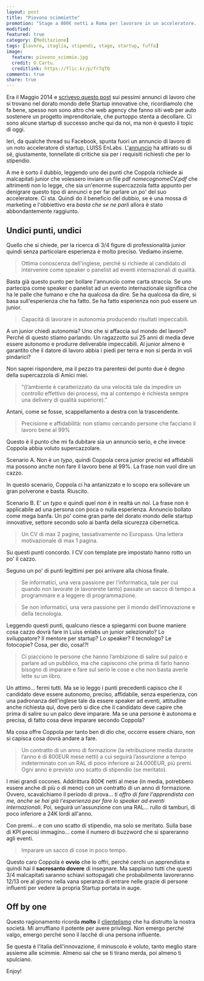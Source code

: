 ```yaml
---
layout: post
title: "Piovono scimmiette"
promotion: "Stage a 800€ netti a Roma per lavorare in un acceleratore. Investimento o occasione persa?"
modified: 
featured: true
category: [Meditazione]
tags: [lavoro, itaglia, stipendi, stage, startup, fuffa]
image:
  feature: piovono_scimmie.jpg
  credit: O.Cartu.
  creditlink: https://flic.kr/p/fr7qTQ
comments: true
share: true
---
```


Era il Maggio 2014 e [scrivevo questo
post]({{site.url}}/blog/se-paghi-noccioline-attirerai-scimmie-storie-job-posting-nellera-delle-startup/)
sui pessimi annunci di lavoro che si trovano nel dorato mondo delle Startup
innovative che, ricordiamolo che fa bene, spesso non sono altro che web agency
che fanno siti web per auto sostenere un progetto imprenditoriale, che purtoppo
stenta a decollare. Ci sono alcune startup di successo anche qui da noi, ma non
è questo il topic di oggi.

Ieri, da qualche thread su Facebook, spunta fuori un annuncio di lavoro di un
noto acceleratore di startup, LUISS EnLabs.
L'[annuncio](http://blog.startupitalia.eu/lavoro-luiss-enlabs) ha attirato su
di sé, giustamente, tonnellate di critiche sia per i requisiti richiesti che
per lo stipendio.

A me è sorto il dubbio, leggendo uno dei punti che Coppola richiede ai
malcapitati junior che volessero inviare un file pdf _nomecognomeCV.pdf_ che
altrimenti non lo legge, che sia un'enorme supercazzola fatta appunto per
denigrare questo tipo di annunci e per far parlare un po' del suo acceleratore.
Ci sta. Quindi do il beneficio del dubbio, se è una mossa di marketing e
l'obbiettivo era _basta che se ne parli_ allora è stato abbondantemente
raggiunto.

## Undici punti, undici

Quello che si chiede, per la ricerca di 3/4 figure di professionalità junior
quindi senza particolare esperienza è molto preciso. Vediamo insieme.

> Ottima conoscenza dell'inglese, perché si richiede al candidato di
> intervenire come speaker o panelist ad eventi internazionali di qualità.

Basta già questo punto per bollare l'annuncio come carta straccia. Se uno
partecipa come speaker o panelist ad un evento internazionale significa che ha
le palle che fumano e che ha qualcosa da dire. Se ha qualcosa da dire, si basa
sull'esperienza che ha fatto. Se ha fatto esperienza non può essere un junior.

> Capacità di lavorare in autonomia producendo risultati impeccabili.

A un junior chiedi autonomia? Uno che si affaccia sul mondo del lavoro? Perché
di questo stiamo parlando. Un ragazzotto sui 25 anni di media deve essere
autonomo e produrre deliverable impeccabili.
Al junior almeno è garantito che il datore di lavoro abbia i piedi per terra e
non si perda in voli pindarici?

Non saprei rispondere, ma il pezzo tra parentesi del punto due è degno della
supercazzola di Amici miei.

> "(l’ambiente è caratterizzato da una velocità tale da impedire un controllo
> effettivo dei processi, ma al contempo è richiesta sempre una delivery di
> qualità superiore)."

Antani, come se fosse, scappellamento a destra con la trascendente.

> Precisione e affidabilità: non stiamo cercando persone che facciano il
> lavoro bene al 99%

Questo è il punto che mi fa dubitare sia un annuncio serio, e che invece
Coppola abbia voluto supercazzolare.

Scenario A. Non è un _typo_, quindi Coppola cerca junior precisi ed affidabili
ma possono anche non fare il lavoro bene al 99%. La frase non vuol dire un
cazzo.

In questo scenario, Coppola ci ha antanizzato e lo scopo era sollevare un gran
polverone e basta. Riuscito.

Scenario B. E' un _typo_ e quindi quel _non_ è in realtà un _noi_. La frase non
è applicabile ad una persona con poca o nulla esperienza. Annuncio bollato come
mega banfa. Un po' come gran parte del dorato mondo delle startup innovative,
settore secondo solo ai banfa della sicurezza cibernetica.

> Un CV di max 2 pagine, tassativamente no Europass.
> Una lettera motivazionale di max 1 pagina.

Su questi punti concordo. I CV con template pre impostato hanno rotto un po' il
cazzo.

Seguno un po' di punti legittimi per poi arrivare alla chiosa finale.

> Se informatici, una vera passione per l’informatica, tale per cui quando
> non lavorate (e lavorerete tanto) passate un sacco di tempo a programmare
> e a leggere di programmazione.

>  Se non informatici, una vera passione per il mondo dell’innovazione e
>  della tecnologia.

Leggendo questi punti, qualcuno riesce a spiegarmi con buone maniere cosa cazzo
dovrà fare in Luiss enlabs un junior selezionato? Lo sviluppatore? Il mentore
per startup? Lo speaker? Il tecnologo? Le fotocopie? Cosa, per dio, cosa!?!

>  Ci piacciono le persone che hanno l’ambizione di salire sul palco e
>  parlare ad un pubblico, ma che capiscono che prima di farlo hanno bisogno
>  di imparare e fare sul serio le cose e che non basta averle lette su un
>  libro.

Un attimo... fermi tutti. Ma se io leggo i punti precedenti capisco che il
candidato deve essere autonomo, preciso, affidabile, senza esperienza, con una
padronanza dell'inglese tale da essere speaker ad eventi, attitudine anche
richiesta qui, dove però si dice che il candidato deve capire che prima di
salire su un palco deve imparare. Ma se una persone è autonoma e precisa, di
fatto cosa deve imparare secondo Coppola?

Ma cosa offre Coppola per tanto ben di dio che, occorre essere chiaro, non si
capisca cosa dovrà andare a fare.

>  Un contratto di un anno di formazione (la retribuzione media durante
>  l’anno è di 800EUR mese netti) a cui seguirà l’assunzione a tempo
>  indeterminato con un RAL di poco inferiore ai 24.000EUR, più premi. Ogni
>  anno è previsto uno scatto di stipendio (se meritato).

I miei grandi cocones. Addirittura 800€ netti al mese (in media, potrebbero
essere anche di più o di meno) con un contratto di un anno di formazione.
Ovvero, scavalchiamo il periodo di prova... _ti offro di fare l'apprendista con
me, anche se hai già l'esperienza per fare lo speaker ad eventi
internazionali_.
Poi, seguirà un'assunzione con una RAL... rullo di tamburi, di poco inferiore a
24K lordi all'anno.

Con premi... e con uno scatto di stipendio, ma solo se meritato. Sulla base di
KPI precisi immagino... come il numero di buzzword che si spareranno agli
eventi.

> Imparare un sacco di cose in poco tempo.

Questo caro Coppola è **ovvio** che lo offri, perché cerchi un apprendista e
quindi hai il **sacrosanto dovere** di insegnare. Ma sappiamo tutti che questi
3/4 malcapitati saranno schiavi sottopagati che probabilmente lavoreranno 12/13
ore al giorno nella vana speranza di entrare nelle grazie di persone influenti
per vedere la propria Startup portata in auge.

## Off by one

Questo ragionamento ricorda **molto** il
[clientelismo](https://it.wikipedia.org/wiki/Clientelismo) che ha distrutto la
nostra società. Mi arruffiano il potente per avere privilegi. Non emergo perché
valgo, emergo perché sono il lacché di una persona influente.

Se questa è l'italia dell'innovazione, il minuscolo è voluto, tanto meglio
stare assieme alle scimmie. Almeno sai che se ti tirano merda, poi almeno ti
spulciano.

Enjoy!
